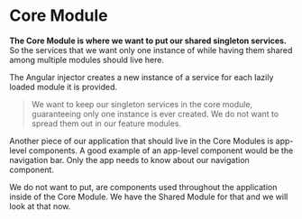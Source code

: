 # Core Module

**The Core Module is where we want to put our shared singleton services.** So the services that we
want only one
instance of while having them shared among multiple modules should live here.

The Angular injector creates a new instance of a service for each lazily loaded module it is
provided.

> We want to keep our singleton services in the core module, guaranteeing only one instance is ever
> created. We do not
> want to spread them out in our feature modules.

Another piece of our application that should live in the Core Modules is app-level components. A
good example of an
app-level component would be the navigation bar. Only the app needs to know about our navigation
component.

We do not want to put, are components used throughout the application inside of the Core Module. We
have the Shared
Module for that and we will look at that now.
